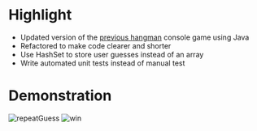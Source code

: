# Highlight
- Updated version of the [previous hangman](https://github.com/nhan0504/HangMan) console game using Java
- Refactored to make code clearer and shorter
- Use HashSet to store user guesses instead of an array
- Write automated unit tests instead of manual test

# Demonstration
![repeatGuess](https://user-images.githubusercontent.com/76593076/181798632-b1bf0fdd-415d-4ea1-998b-7f12a86b8e8a.JPG)
![win](https://user-images.githubusercontent.com/76593076/181798869-7ba90a24-536f-47ac-88b3-1335d63460a3.JPG)

